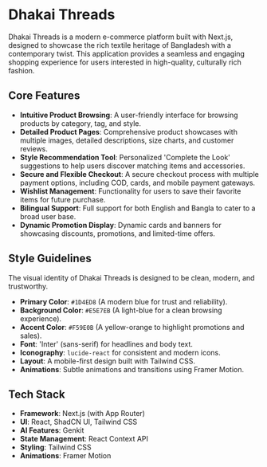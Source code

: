# Dhakai Threads

Dhakai Threads is a modern e-commerce platform built with Next.js, designed to showcase the rich textile heritage of Bangladesh with a contemporary twist. This application provides a seamless and engaging shopping experience for users interested in high-quality, culturally rich fashion.

## Core Features

-   **Intuitive Product Browsing**: A user-friendly interface for browsing products by category, tag, and style.
-   **Detailed Product Pages**: Comprehensive product showcases with multiple images, detailed descriptions, size charts, and customer reviews.
-   **Style Recommendation Tool**: Personalized 'Complete the Look' suggestions to help users discover matching items and accessories.
-   **Secure and Flexible Checkout**: A secure checkout process with multiple payment options, including COD, cards, and mobile payment gateways.
-   **Wishlist Management**: Functionality for users to save their favorite items for future purchase.
-   **Bilingual Support**: Full support for both English and Bangla to cater to a broad user base.
-   **Dynamic Promotion Display**: Dynamic cards and banners for showcasing discounts, promotions, and limited-time offers.

## Style Guidelines

The visual identity of Dhakai Threads is designed to be clean, modern, and trustworthy.

-   **Primary Color**: `#1D4ED8` (A modern blue for trust and reliability).
-   **Background Color**: `#E5E7EB` (A light-blue for a clean browsing experience).
-   **Accent Color**: `#F59E0B` (A yellow-orange to highlight promotions and sales).
-   **Font**: 'Inter' (sans-serif) for headlines and body text.
-   **Iconography**: `lucide-react` for consistent and modern icons.
-   **Layout**: A mobile-first design built with Tailwind CSS.
-   **Animations**: Subtle animations and transitions using Framer Motion.

## Tech Stack

-   **Framework**: Next.js (with App Router)
-   **UI**: React, ShadCN UI, Tailwind CSS
-   **AI Features**: Genkit
-   **State Management**: React Context API
-   **Styling**: Tailwind CSS
-   **Animations**: Framer Motion

